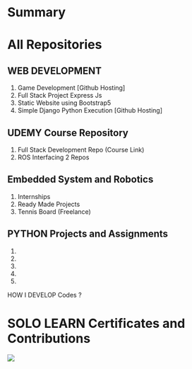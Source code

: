 # Summary



# All Repositories


## WEB DEVELOPMENT

1. Game Development [Github Hosting]
2. Full Stack Project Express Js 
3. Static Website using Bootstrap5
4. Simple Django Python Execution  [Github Hosting]


## UDEMY Course Repository 

1. Full Stack Development Repo (Course Link)
2. ROS Interfacing 2 Repos

## Embedded System and Robotics 
1. Internships
2. Ready Made Projects 
3. Tennis Board (Freelance)


## PYTHON Projects and Assignments

1.
2.
3.
4.
5.

HOW I DEVELOP Codes ?


# SOLO LEARN Certificates and Contributions

![](https://komarev.com/ghpvc/?username=winnergetsyou)
